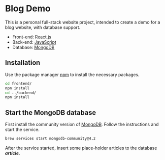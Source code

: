 # Blog Demo

This is a personal full-stack website project, intended to create a demo for a blog website, with database support.

* Front-end: [React.js](https://reactjs.org/)
* Back-end: [JavaScript](https://www.javascript.com/)
* Database: [MongoDB](https://www.mongodb.com/)


## Installation

Use the package manager [npm](https://npmjs.com) to install the necessary packages.

```bash
cd frontend/
npm install
cd ../backend/
npm install
```

## Start the MongoDB database

First install the community version of [MongoDB](https://docs.mongodb.com/manual/installation/). Follow the instructions and start the service.
```bash
brew services start mongodb-community@4.2
```
After the service started, insert some place-holder articles to the database <b><i>article</i></b>. 
